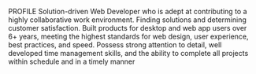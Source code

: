 
<html lang="en">
<head>
    <meta charset="UTF-8">
    <meta name="viewport" content="width=device-width, user-scalable=no, initial-scale=1.0, maximum-scale=1.0, minimum-scale=1.0">
    <meta http-equiv="X-UA-Compatible" content="ie=edge">
    <title>Ehsan</title>
    <meta name="description" content="Ehsan Jahangard, FUll STACK DEVELOPER">
    <meta name="apple-mobile-web-app-status-bar" content="#263238">
    <meta name="theme-color" content="#263238" />
 </head>
 <body>
	 <p>
	 PROFILE
Solution-driven Web Developer who is adept at 
contributing to a highly collaborative work 
environment. 
Finding solutions and determining customer 
satisfaction. 
Built products for desktop and web app users 
over 6+ years, meeting the highest standards 
for web design, user experience, best practices, 
and speed. 
Possess strong attention to detail, well developed time management skills, and the 
ability to complete all projects within schedule 
and in a timely manner
</p>
</body>
</html>

